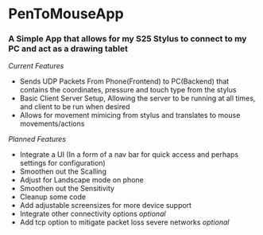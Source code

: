 # PenToMouseApp
### A Simple App that allows for my S25 Stylus to connect to my PC and act as a drawing tablet

*Current Features*
- Sends UDP Packets From Phone(Frontend) to PC(Backend) that contains the coordinates, pressure and touch type from the stylus
- Basic Client Server Setup, Allowing the server to be running at all times, and client to be run when desired
- Allows for movement mimicing from stylus and translates to mouse movements/actions


*Planned Features*
- Integrate a UI (In a form of a nav bar for quick access and perhaps settings for configuration)
- Smoothen out the Scalling
- Adjust for Landscape mode on phone
- Smoothen out the Sensitivity
- Cleanup some code
- Add adjustable screensizes for more device support
- Integrate other connectivity options *optional*
- Add tcp option to mitigate packet loss severe networks *optional*
